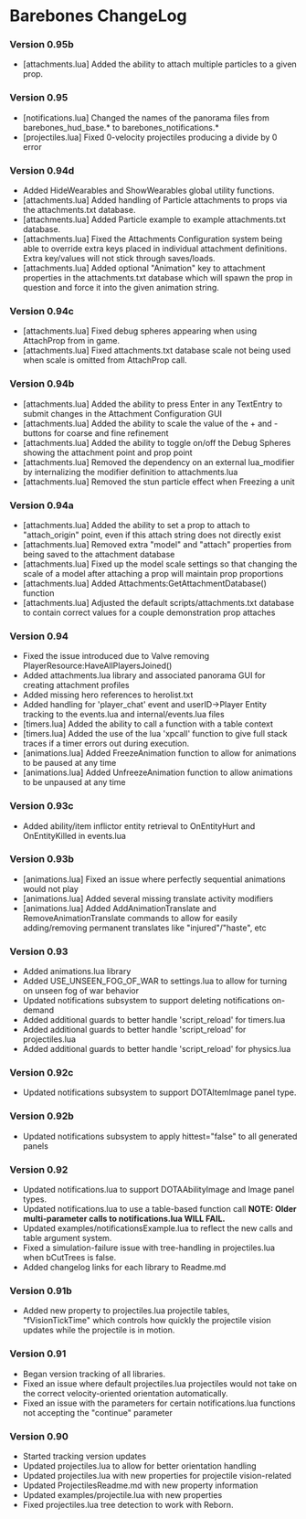 # Barebones ChangeLog

### Version 0.95b
- [attachments.lua] Added the ability to attach multiple particles to a given prop.

### Version 0.95
- [notifications.lua] Changed the names of the panorama files from barebones_hud_base.* to barebones_notifications.*
- [projectiles.lua] Fixed 0-velocity projectiles producing a divide by 0 error

### Version 0.94d
- Added HideWearables and ShowWearables global utility functions.
- [attachments.lua] Added handling of Particle attachments to props via the attachments.txt database.
- [attachments.lua] Added Particle example to example attachments.txt database.
- [attachments.lua] Fixed the Attachments Configuration system being able to override extra keys placed in individual attachment definitions.  Extra key/values will not stick through saves/loads.
- [attachments.lua] Added optional "Animation" key to attachment properties in the attachments.txt database which will spawn the prop in question and force it into the given animation string.

### Version 0.94c
- [attachments.lua] Fixed debug spheres appearing when using AttachProp from in game.
- [attachments.lua] Fixed attachments.txt database scale not being used when scale is omitted from AttachProp call.

### Version 0.94b
- [attachments.lua] Added the ability to press Enter in any TextEntry to submit changes in the Attachment Configuration GUI
- [attachments.lua] Added the ability to scale the value of the + and - buttons for coarse and fine refinement
- [attachments.lua] Added the ability to toggle on/off the Debug Spheres showing the attachment point and prop point
- [attachments.lua] Removed the dependency on an external lua_modifier by internalizing the modifier definition to attachments.lua
- [attachments.lua] Removed the stun particle effect when Freezing a unit

### Version 0.94a
- [attachments.lua] Added the ability to set a prop to attach to "attach_origin" point, even if this attach string does not directly exist
- [attachments.lua] Removed extra "model" and "attach" properties from being saved to the attachment database
- [attachments.lua] Fixed up the model scale settings so that changing the scale of a model after attaching a prop will maintain prop proportions
- [attachments.lua] Added Attachments:GetAttachmentDatabase() function
- [attachments.lua] Adjusted the default scripts/attachments.txt database to contain correct values for a couple demonstration prop attaches

### Version 0.94
- Fixed the issue introduced due to Valve removing PlayerResource:HaveAllPlayersJoined()
- Added attachments.lua library and associated panorama GUI for creating attachment profiles
- Added missing hero references to herolist.txt
- Added handling for 'player_chat' event and userID->Player Entity tracking to the events.lua and internal/events.lua files
- [timers.lua] Added the ability to call a function with a table context
- [timers.lua] Added the use of the lua 'xpcall' function to give full stack traces if a timer errors out during execution.
- [animations.lua] Added FreezeAnimation function to allow for animations to be paused at any time
- [animations.lua] Added UnfreezeAnimation function to allow animations to be unpaused at any time

### Version 0.93c
- Added ability/item inflictor entity retrieval to OnEntityHurt and OnEntityKilled in events.lua

### Version 0.93b
- [animations.lua] Fixed an issue where perfectly sequential animations would not play
- [animations.lua] Added several missing translate activity modifiers
- [animations.lua] Added AddAnimationTranslate and RemoveAnimationTranslate commands to allow for easily adding/removing permanent translates like "injured"/"haste", etc

### Version 0.93
- Added animations.lua library
- Added USE_UNSEEN_FOG_OF_WAR to settings.lua to allow for turning on unseen fog of war behavior
- Updated notifications subsystem to support deleting notifications on-demand
- Added additional guards to better handle 'script_reload' for timers.lua
- Added additional guards to better handle 'script_reload' for projectiles.lua
- Added additional guards to better handle 'script_reload' for physics.lua

### Version 0.92c
- Updated notifications subsystem to support DOTAItemImage panel type.

### Version 0.92b
- Updated notifications subsystem to apply hittest="false" to all generated panels

### Version 0.92
- Updated notifications.lua to support DOTAAbilityImage and Image panel types.
- Updated notifications.lua to use a table-based function call **NOTE: Older multi-parameter calls to notifications.lua WILL FAIL.**
- Updated examples/notificationsExample.lua to reflect the new calls and table argument system.
- Fixed a simulation-failure issue with tree-handling in projectiles.lua when bCutTrees is false.
- Added changelog links for each library to Readme.md

### Version 0.91b
- Added new property to projectiles.lua projectile tables, "fVisionTickTime" which controls how quickly the projectile vision updates while the projectile is in motion.

### Version 0.91
- Began version tracking of all libraries.
- Fixed an issue where default projectiles.lua projectiles would not take on the correct velocity-oriented orientation automatically.
- Fixed an issue with the parameters for certain notifications.lua functions not accepting the "continue" parameter

### Version 0.90
- Started tracking version updates
- Updated projectiles.lua to allow for better orientation handling
- Updated projectiles.lua with new properties for projectile vision-related
- Updated ProjectilesReadme.md with new property information
- Updated examples/projectile.lua with new properties
- Fixed projectiles.lua tree detection to work with Reborn.